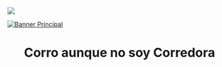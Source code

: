 <a href ="https://MCSuarez-Mason.github.io" target="_blank">
  <image src="https://image.flaticon.com/icons/svg/10/10683.svg">
</a>


[![Banner Principal](https://git.eppr.link/assets/animated-head-banner.gif)](https://MCSuarez-Mason.github.io)
<h1 align="center" > 
Corro aunque no soy Corredora
</h1>
  
